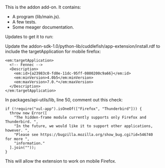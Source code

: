 This is the addon add-on.  It contains:

* A program (lib/main.js).
* A few tests.
* Some meager documentation.


Updates to get it to run:

Update the addon-sdk-1.0/python-lib/cuddlefish/app-extension/install.rdf to
include the targetApplication for mobile firefox:

    <em:targetApplication>
      <!-- Fennec -->
      <Description>
        <em:id>{a23983c0-fd0e-11dc-95ff-0800200c9a66}</em:id>
        <em:minVersion>4.0b5</em:minVersion>
        <em:maxVersion>7.0.*</em:maxVersion>
      </Description>
    </em:targetApplication>

In packages/api-utils/lib, line 50, comment out this check:

    if (!require("xul-app").isOneOf(["Firefox", "Thunderbird"])) {
      throw new Error([
        "The hidden-frame module currently supports only Firefox and Thunderbird. ",
        "In the future, we would like it to support other applications, however. ",
        "Please see https://bugzilla.mozilla.org/show_bug.cgi?id=546740 for more ",
        "information."
      ].join(""));
    }

This will allow the extension to work on mobile Firefox.
